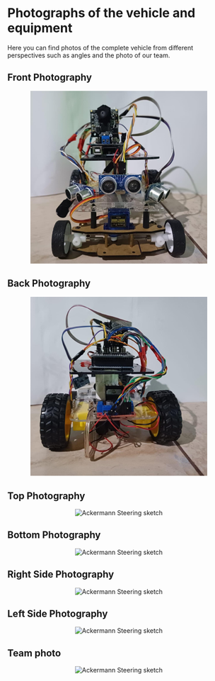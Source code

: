 <h1>Photographs of the vehicle and equipment</h1>
Here you can find photos of the complete vehicle from different perspectives such as angles and the photo of our team.
<h2>Front Photography</h2>
<p align="center">
  <img src="https://github.com/MVP-16/MVP_FMT/blob/main/Photos/a11%20(2).jpeg?raw=true" alt="Ackermann Steering sketch" width="400" />
</p>
<h2>Back 
Photography </h2>
<p align="center">
  <img src="https://github.com/MVP-16/MVP_FMT/blob/main/Photos/a10%20(2).jpeg?raw=true" alt="Ackermann Steering sketch" width="400" />
</p>
<h2>Top Photography </h2><p align="center">
  <img src="https://github.com/MVP-16/MVP_FTR/blob/main/Fotos/c6.jpeg?raw=true" alt="Ackermann Steering sketch" width="400" />
</p>
<h2>Bottom Photography</h2>

<p align="center">
  <img src="https://github.com/MVP-16/MVP_FTR/blob/main/Fotos/c1.jpeg?raw=true" alt="Ackermann Steering sketch" width="400" />
</p>
<h2>Right Side Photography</h2><p align="center">
  <img src="https://github.com/MVP-16/MVP_FTR/blob/main/Fotos/c4.jpeg?raw=true" alt="Ackermann Steering sketch" width="400" />
</p>
<h2>Left Side Photography </h2><p align="center">
  <img src="https://github.com/MVP-16/MVP_FTR/blob/main/Fotos/c2.jpeg?raw=true" alt="Ackermann Steering sketch" width="400" />
</p>
<h2>Team photo</h2><p align="center">
  <img src="https://github.com/MVP-16/MVP_FTR/blob/main/Fotos/c3.jpeg?raw=true" alt="Ackermann Steering sketch" width="400" />
</p>
